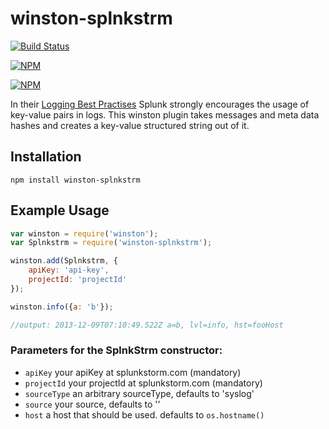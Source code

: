 # winston-splnkstrm

[![Build Status](https://travis-ci.org/zaphod1984/winston-splnkstrm.png)](https://travis-ci.org/zaphod1984/winston-splnkstrm)

[![NPM](https://nodei.co/npm/winston-splnkstrm.png)](https://nodei.co/npm/winston-splnkstrm/)

[![NPM](https://nodei.co/npm-dl/winston-splnkstrm.png?months=3)](https://nodei.co/npm/winston-splnkstrm/)

In their [Logging Best Practises](http://dev.splunk.com/view/logging-best-practices/SP-CAAADP6) Splunk  strongly encourages the usage of key-value pairs in logs.
This winston plugin takes messages and meta data hashes and creates a key-value structured string out of it.

## Installation

````
npm install winston-splnkstrm
````

## Example Usage

````javascript
var winston = require('winston');
var Splnkstrm = require('winston-splnkstrm');

winston.add(Splnkstrm, {
    apiKey: 'api-key',
    projectId: 'projectId'
});

winston.info({a: 'b'});

//output: 2013-12-09T07:10:49.522Z a=b, lvl=info, hst=fooHost
````

### Parameters for the SplnkStrm constructor:

* `apiKey` your apiKey at splunkstorm.com (mandatory)
* `projectId` your projectId at splunkstorm.com (mandatory)
* `sourceType` an arbitrary sourceType, defaults to 'syslog'
* `source` your source, defaults to ''
* `host` a host that should be used. defaults to `os.hostname()`

